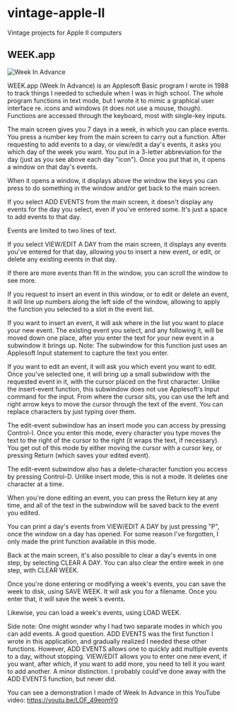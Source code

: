 # vintage-apple-II
Vintage projects for Apple II computers

## WEEK.app

![Week In Advance](https://github.com/user-attachments/assets/609cf778-768b-4fc7-9548-4ec058d19a92)

WEEK.app (Week In Advance) is an Applesoft Basic program I wrote in 1988 to track things I needed to schedule when I was in high school. The whole program functions in text mode, but I wrote it to mimic a graphical user interface re. icons and windows (it does not use a mouse, though). Functions are accessed through the keyboard, most with single-key inputs.

The main screen gives you 7 days in a week, in which you can place events. You press a number key from the main screen to carry out a function. After requesting to add events to a day, or view/edit a day's events, it asks you which day of the week you want. You put in a 3-letter abbreviation for the day (just as you see above each day "icon"). Once you put that in, it opens a window on that day's events.

When it opens a window, it displays above the window the keys you can press to do something in the window and/or get back to the main screen.

If you select ADD EVENTS from the main screen, it doesn't display any events for the day you select, even if you've entered some. It's just a space to add events to that day.

Events are limited to two lines of text.

If you select VIEW/EDIT A DAY from the main screen, it displays any events you've entered for that day, allowing you to insert a new event, or edit, or delete any existing events in that day.

If there are more events than fit in the window, you can scroll the window to see more.

If you request to insert an event in this window, or to edit or delete an event, it will line up numbers along the left side of the window, allowing to apply the function you selected to a slot in the event list.

If you want to insert an event, it will ask where in the list you want to place your new event. The existing event you select, and any following it, will be moved down one place, after you enter the text for your new event in a subwindow it brings up. Note: The subwindow for this function just uses an Applesoft Input statement to capture the text you enter.

If you want to edit an event, it will ask you which event you want to edit. Once you've selected one, it will bring up a small subwindow with the requested event in it, with the cursor placed on the first character. Unlike the insert-event function, this subwindow does not use Applesoft's Input command for the input. From where the cursor sits, you can use the left and right arrow keys to move the cursor through the text of the event. You can replace characters by just typing over them.

The edit-event subwindow has an insert mode you can access by pressing Control-I. Once you enter this mode, every character you type moves the text to the right of the cursor to the right (it wraps the text, if necessary). You get out of this mode by either moving the cursor with a cursor key, or pressing Return (which saves your edited event).

The edit-event subwindow also has a delete-character function you access by pressing Control-D. Unlike insert mode, this is not a mode. It deletes one character at a time.

When you're done editing an event, you can press the Return key at any time, and all of the text in the subwindow will be saved back to the event you edited.

You can print a day's events from VIEW/EDIT A DAY by just pressing "P", once the window on a day has opened. For some reason I've forgotten, I only made the print function available in this mode.

Back at the main screen, it's also possible to clear a day's events in one step, by selecting CLEAR A DAY. You can also clear the entire week in one step, with CLEAR WEEK.

Once you're done entering or modifying a week's events, you can save the week to disk, using SAVE WEEK. It will ask you for a filename. Once you enter that, it will save the week's events.

Likewise, you can load a week's events, using LOAD WEEK.

Side note: One might wonder why I had two separate modes in which you can add events. A good question. ADD EVENTS was the first function I wrote in this application, and gradually realized I needed these other functions. However, ADD EVENTS allows one to quickly add multiple events to a day, without stopping. VIEW/EDIT allows you to enter one new event, if you want, after which, if you want to add more, you need to tell it you want to add another. A minor distinction. I probably could've done away with the ADD EVENTS function, but never did.

You can see a demonstration I made of Week In Advance in this YouTube video: https://youtu.be/LOF_49eomY0
